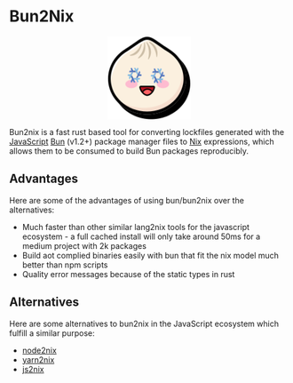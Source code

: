 # Bun2Nix

<div style="display: flex; flex-direction: column; align-items: center; width: 100%;">
    <img src="./favicon.svg" alt="Bun2nix Logo" width="150" height="150">
</div>

Bun2nix is a fast rust based tool for converting lockfiles generated with the [JavaScript](https://en.wikipedia.org/wiki/JavaScript) [Bun](https://bun.sh/) (v1.2+) package manager files to [Nix](https://nixos.wiki/) expressions, which allows them to be consumed to build Bun packages reproducibly.

## Advantages

Here are some of the advantages of using bun/bun2nix over the alternatives:

- Much faster than other similar lang2nix tools for the javascript ecosystem - a full cached install will only take around 50ms for a medium project with 2k packages
- Build aot complied binaries easily with bun that fit the nix model much better than npm scripts
- Quality error messages because of the static types in rust

## Alternatives

Here are some alternatives to bun2nix in the JavaScript ecosystem which fulfill a similar purpose:

- [node2nix](https://github.com/svanderburg/node2nix)
- [yarn2nix](https://github.com/nix-community/yarn2nix)
- [js2nix](https://github.com/canva-public/js2nix)
